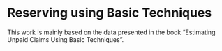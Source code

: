 # Reserving using Basic Techniques
This work is mainly based on the data presented in the book “Estimating Unpaid Claims Using Basic Techniques”.
